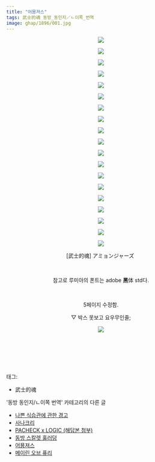 ```yaml
---
title: "어묭져스"
tags: 武士的魂 동방_동인지／ㄴ이쪽_번역
image: ghap/1896/001.jpg
---
```

<div class="article">
<p style="text-align: center; clear: none; float: none;"><img src="{{ site.nasurl }}/ghap/1896/001.jpg"/></p>
<p style="text-align: center; clear: none; float: none;"><img src="{{ site.nasurl }}/ghap/1896/002.jpg"/></p>
<p style="text-align: center; clear: none; float: none;"><img src="{{ site.nasurl }}/ghap/1896/003.jpg"/></p>
<p style="text-align: center; clear: none; float: none;"><img src="{{ site.nasurl }}/ghap/1896/004.jpg"/></p>
<p style="text-align: center; clear: none; float: none;"><img src="{{ site.nasurl }}/ghap/1896/005.jpg"/></p>
<p style="text-align: center; clear: none; float: none;"><img src="{{ site.nasurl }}/ghap/1896/006.jpg"/></p>
<p style="text-align: center; clear: none; float: none;"><img src="{{ site.nasurl }}/ghap/1896/007.jpg"/></p>
<p style="text-align: center; clear: none; float: none;"><img src="{{ site.nasurl }}/ghap/1896/008.jpg"/></p>
<p style="text-align: center; clear: none; float: none;"><img src="{{ site.nasurl }}/ghap/1896/009.jpg"/></p>
<p style="text-align: center; clear: none; float: none;"><img src="{{ site.nasurl }}/ghap/1896/010.jpg"/></p>
<p style="text-align: center; clear: none; float: none;"><img src="{{ site.nasurl }}/ghap/1896/011.jpg"/></p>
<p style="text-align: center; clear: none; float: none;"><img src="{{ site.nasurl }}/ghap/1896/012.jpg"/></p>
<p style="text-align: center; clear: none; float: none;"><img src="{{ site.nasurl }}/ghap/1896/013.jpg"/></p>
<p style="text-align: center; clear: none; float: none;"><img src="{{ site.nasurl }}/ghap/1896/014.jpg"/></p>
<p style="text-align: center; clear: none; float: none;"><img src="{{ site.nasurl }}/ghap/1896/015.jpg"/></p>
<p style="text-align: center; clear: none; float: none;"><img src="{{ site.nasurl }}/ghap/1896/016.jpg"/></p>
<p style="text-align: center; clear: none; float: none;"><img src="{{ site.nasurl }}/ghap/1896/017.jpg"/></p>
<p style="text-align: center; clear: none; float: none;"><img src="{{ site.nasurl }}/ghap/1896/018.jpg"/></p>
<p style="text-align: center; clear: none; float: none;"><img src="{{ site.nasurl }}/ghap/1896/019.jpg"/></p>
<p style="text-align: center; clear: none; float: none;">[武士的魂] アミョンジャーズ </p>
<p style="text-align: center; clear: none; float: none;"><br/></p>
<p style="text-align: center; clear: none; float: none;">참고로 루미아의 폰트는 adobe <b>黑</b>体 std다.</p>
<p style="text-align: center; clear: none; float: none;"><br/></p>
<p style="text-align: center; clear: none; float: none;">5페이지 수정함.</p>
<p style="text-align: center; clear: none; float: none;">▽ 박스 못보고 요우무인줄;</p>
<p style="text-align: center; clear: none; float: none;"><img src="{{ site.nasurl }}/ghap/1896/020.jpg"/></p>
<p style="text-align: center; clear: none; float: none;"><br/></p>
<p style="text-align: center; clear: none; float: none;"><br/></p>
<p><br/></p>
</div><div class="tagTrail">
<p>태그: </p>
<ul>
<li>武士的魂</li>
</ul>
</div><div class="another">
<p>'동방 동인지/ㄴ이쪽 번역' 카테고리의 다른 글</p>
<ul>
<li><a href="/2017-01-07-ghap_3089">나쁜 식습관에 관한 경고</a></li>
<li><a href="/2017-01-07-ghap_3087">사나크리</a></li>
<li><a href="/2016-12-03-ghap_2830">PACHECK x LOGIC (해답본 첨부)</a></li>
<li><a href="/2016-08-30-ghap_1925">동방 스칼렛 훌러덩</a></li>
<li><a href="/2016-08-28-ghap_1896">어묭져스</a></li>
<li><a href="/2016-08-28-ghap_1881">메이린 오브 퓨리</a></li>
</ul>
</div><div class="cb_module cb_fluid">
<div class="cb_wrt cb_profile">
</div><!-- commentList close -->
</div>